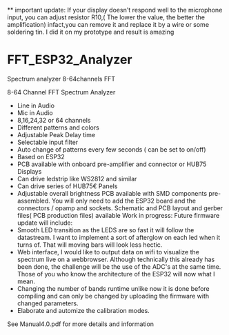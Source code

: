 ** important update: If your display doesn't respond well to the microphone input, you can adjust resistor R10,( The lower the value, the better the amplification) infact,you can remove it and replace it by a wire or some soldering tin. I did it on my prototype and result is amazing

# FFT_ESP32_Analyzer
Spectrum analyzer 8-64channels FFT


8-64 Channel FFT Spectrum Analyzer
-	Line in Audio
-	Mic in Audio
-	8,16,24,32 or 64 channels
-	Different patterns and colors
-	Adjustable Peak Delay time
-	Selectable input filter
-	Auto change of patterns every few seconds ( can be set to on/off)
-	Based on ESP32
-	PCB available with onboard pre-amplifier and connector or HUB75 Displays
-	Can drive ledstrip like WS2812 and similar 
-	Can drive series of HUB75€ Panels
-	Adjustable overall brightness
PCB available with SMD components pre-assembled. You will only need to add the ESP32 board and the connectors / opamp and sockets.
Schematic and PCB layout and gerber files( PCB production files) available
Work in progress:
Future firmware update will include:
-	Smooth LED transition as the LEDS are so fast it will follow the datastream. I want to implement a sort of afterglow on each led when it turns of. That will moving bars will look less hectic.
-	Web interface, I would like to output data on wifi to visualize the spectrum live on a webbrowser. Although technically this already has been done, the challenge will be the use of the ADC's at the same time. Those of you who know the architecture of the ESP32 will now what I mean.
-	Changing the number of bands runtime unlike now it is done before compiling and can only be changed by uploading the firmware with changed parameters.
-	Elaborate and automize the calibration modes.


See Manual4.0.pdf for more details and information
